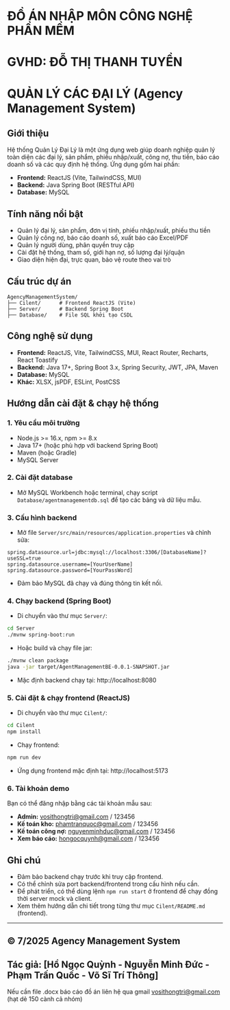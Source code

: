 # ĐỒ ÁN NHẬP MÔN CÔNG NGHỆ PHẦN MỀM
# GVHD: ĐỖ THỊ THANH TUYỀN
# QUẢN LÝ CÁC ĐẠI LÝ (Agency Management System)

## Giới thiệu
Hệ thống Quản Lý Đại Lý là một ứng dụng web giúp doanh nghiệp quản lý toàn diện các đại lý, sản phẩm, phiếu nhập/xuất, công nợ, thu tiền, báo cáo doanh số và các quy định hệ thống. Ứng dụng gồm hai phần:
- **Frontend:** ReactJS (Vite, TailwindCSS, MUI)
- **Backend:** Java Spring Boot (RESTful API)
- **Database:** MySQL

## Tính năng nổi bật
- Quản lý đại lý, sản phẩm, đơn vị tính, phiếu nhập/xuất, phiếu thu tiền
- Quản lý công nợ, báo cáo doanh số, xuất báo cáo Excel/PDF
- Quản lý người dùng, phân quyền truy cập
- Cài đặt hệ thống, tham số, giới hạn nợ, số lượng đại lý/quận
- Giao diện hiện đại, trực quan, bảo vệ route theo vai trò

## Cấu trúc dự án
```
AgencyManagementSystem/
├── Cilent/      # Frontend ReactJS (Vite)
├── Server/      # Backend Spring Boot
├── Database/    # File SQL khởi tạo CSDL
```

## Công nghệ sử dụng
- **Frontend:** ReactJS, Vite, TailwindCSS, MUI, React Router, Recharts, React Toastify
- **Backend:** Java 17+, Spring Boot 3.x, Spring Security, JWT, JPA, Maven
- **Database:** MySQL
- **Khác:** XLSX, jsPDF, ESLint, PostCSS

## Hướng dẫn cài đặt & chạy hệ thống
### 1. Yêu cầu môi trường
- Node.js >= 16.x, npm >= 8.x
- Java 17+ (hoặc phù hợp với backend Spring Boot)
- Maven (hoặc Gradle)
- MySQL Server

### 2. Cài đặt database
- Mở MySQL Workbench hoặc terminal, chạy script `Database/agentmanagementdb.sql` để tạo các bảng và dữ liệu mẫu.

### 3. Cấu hình backend
- Mở file `Server/src/main/resources/application.properties` và chỉnh sửa:
```
spring.datasource.url=jdbc:mysql://localhost:3306/[DatabaseName]?useSSL=true
spring.datasource.username=[YourUserName]
spring.datasource.password=[YourPassWord]
```
- Đảm bảo MySQL đã chạy và đúng thông tin kết nối.

### 4. Chạy backend (Spring Boot)
- Di chuyển vào thư mục `Server/`:
```bash
cd Server
./mvnw spring-boot:run
```
- Hoặc build và chạy file jar:
```bash
./mvnw clean package
java -jar target/AgentManagementBE-0.0.1-SNAPSHOT.jar
```
- Mặc định backend chạy tại: http://localhost:8080

### 5. Cài đặt & chạy frontend (ReactJS)
- Di chuyển vào thư mục `Cilent/`:
```bash
cd Cilent
npm install
```
- Chạy frontend:
```bash
npm run dev
```
- Ứng dụng frontend mặc định tại: http://localhost:5173

### 6. Tài khoản demo
Bạn có thể đăng nhập bằng các tài khoản mẫu sau:
- **Admin:** vosithongtri@gmail.com / 123456
- **Kế toán kho:** phamtranquoc@gmail.com / 123456
- **Kế toán công nợ:** nguyenminhduc@gmail.com / 123456
- **Xem báo cáo:** hongocquynh@gmail.com / 123456

## Ghi chú
- Đảm bảo backend chạy trước khi truy cập frontend.
- Có thể chỉnh sửa port backend/frontend trong cấu hình nếu cần.
- Để phát triển, có thể dùng lệnh `npm run start` ở frontend để chạy đồng thời server mock và client.
- Xem thêm hướng dẫn chi tiết trong từng thư mục `Cilent/README.md` (frontend).

---
**© 7/2025 Agency Management System** 
---
Tác giả: [Hồ Ngọc Quỳnh - Nguyễn Minh Đức - Phạm Trấn Quốc - Võ Sĩ Trí Thông] 
---
Nếu cần file .docx báo cáo đồ án liên hệ qua gmail vosithongtri@gmail.com (hạt dẻ 150 cành cả nhóm)
